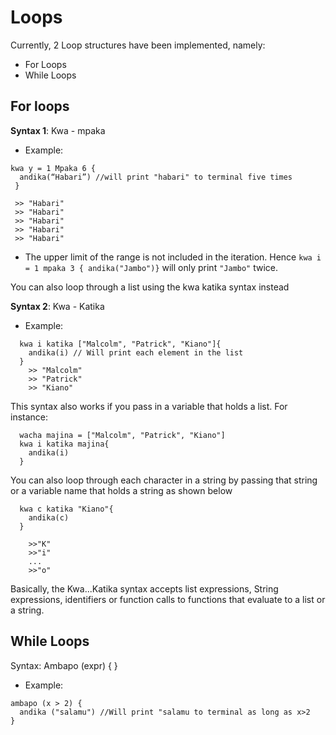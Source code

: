 # Loops

Currently, 2 Loop structures have been implemented, namely:

- For Loops
- While Loops

## For loops

**Syntax 1**: Kwa - mpaka

- Example:

```
kwa y = 1 Mpaka 6 {
  andika(“Habari”) //will print "habari" to terminal five times
 }

 >> "Habari"
 >> "Habari"
 >> "Habari"
 >> "Habari"
 >> "Habari"

```

- The upper limit of the range is not included in the iteration. Hence `kwa i = 1 mpaka 3 { andika("Jambo")}` will only print `"Jambo"` twice.

You can also loop through a list using the kwa katika syntax instead

**Syntax 2**: Kwa - Katika

- Example:

```
  kwa i katika ["Malcolm", "Patrick", "Kiano"]{
    andika(i) // Will print each element in the list
  }
    >> "Malcolm"
    >> "Patrick"
    >> "Kiano"
```

This syntax also works if you pass in a variable that holds a list. For instance:

```
  wacha majina = ["Malcolm", "Patrick", "Kiano"]
  kwa i katika majina{
    andika(i)
  }
```

You can also loop through each character in a string by passing that string or a variable name that holds a string as shown below

```
  kwa c katika "Kiano"{
    andika(c)
  }

    >>"K"
    >>"i"
    ...
    >>"o"
```

Basically, the Kwa...Katika syntax accepts list expressions, String expressions, identifiers or function calls to functions that evaluate to a list or a string.

## While Loops

Syntax: Ambapo (expr) { }

- Example:

```
ambapo (x > 2) {
  andika ("salamu") //Will print "salamu to terminal as long as x>2
}
```
